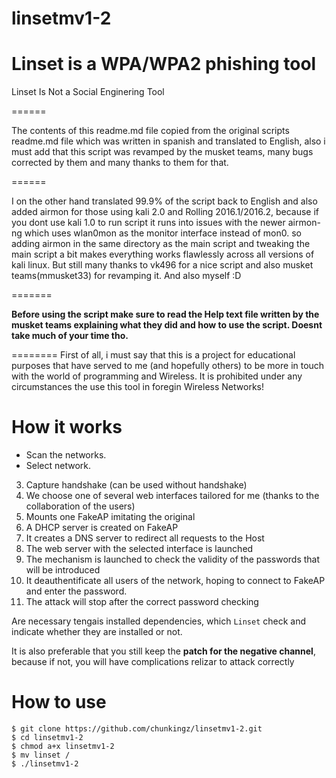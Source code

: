 # linsetmv1-2

Linset is a WPA/WPA2 phishing tool
=====
Linset Is Not a Social Enginering Tool

======

The contents of this readme.md file copied from the original scripts readme.md file which was written in spanish and translated to English, also i must add that this script was revamped by the musket teams, many bugs corrected by them and many thanks to them for that.

======

I on the other hand translated 99.9% of the script back to English and also added airmon for those using kali 2.0 and Rolling 2016.1/2016.2, because if you dont use kali 1.0 to run script it runs into issues with the newer airmon-ng which uses wlan0mon as the monitor interface instead of mon0. so adding airmon in the same directory as the main script and tweaking the main script a bit makes everything works flawlessly across all versions of kali linux.
But still many thanks to vk496 for a nice script and also musket teams(mmusket33) for revamping it.
And also myself :D

=======

**Before using the script make sure to read the Help text file written by the musket teams explaining what they did and how to use the script. Doesnt take much of your time tho.**

========
First of all, i must say that this is a project for educational purposes that have served to me (and hopefully others) to be more in touch with the world of programming and Wireless. It is prohibited under any circumstances the use this tool in foregin Wireless Networks!


How it works
=======

- Scan the networks.
- Select network.
3. Capture handshake (can be used without handshake)
4. We choose one of several web interfaces tailored for me (thanks to the collaboration of the users)
5. Mounts one FakeAP imitating the original
6. A DHCP server is created on FakeAP
7. It creates a DNS server to redirect all requests to the Host
8. The web server with the selected interface is launched
9. The mechanism is launched to check the validity of the passwords that will be introduced
10. It deauthentificate all users of the network, hoping to connect to FakeAP and enter the password.
11. The attack will stop after the correct password checking


Are necessary tengais installed dependencies, which `Linset` check and indicate whether they are installed or not.

It is also preferable that you still keep the **patch for the negative channel**, because if not, you will have complications relizar to attack correctly


How to use
=======

```
$ git clone https://github.com/chunkingz/linsetmv1-2.git
$ cd linsetmv1-2
$ chmod a+x linsetmv1-2
$ mv linset /
$ ./linsetmv1-2
```
